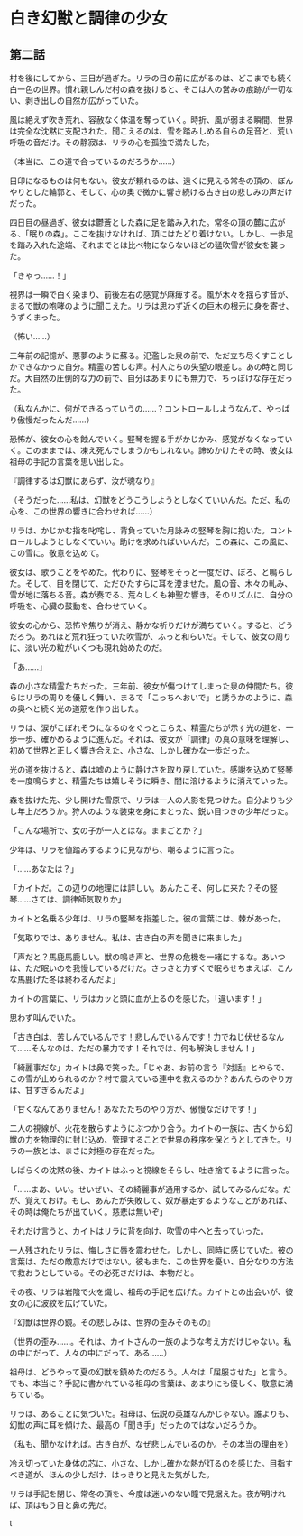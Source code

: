 # 白き幻獣と調律の少女

## 第二話

村を後にしてから、三日が過ぎた。リラの目の前に広がるのは、どこまでも続く白一色の世界。慣れ親しんだ村の森を抜けると、そこは人の営みの痕跡が一切ない、剥き出しの自然が広がっていた。

風は絶えず吹き荒れ、容赦なく体温を奪っていく。時折、風が弱まる瞬間、世界は完全な沈黙に支配された。聞こえるのは、雪を踏みしめる自らの足音と、荒い呼吸の音だけ。その静寂は、リラの心を孤独で満たした。

（本当に、この道で合っているのだろうか……）

目印になるものは何もない。彼女が頼れるのは、遠くに見える常冬の頂の、ぼんやりとした輪郭と、そして、心の奥で微かに響き続ける古き白の悲しみの声だけだった。

四日目の昼過ぎ、彼女は鬱蒼とした森に足を踏み入れた。常冬の頂の麓に広がる、「眠りの森」。ここを抜けなければ、頂にはたどり着けない。しかし、一歩足を踏み入れた途端、それまでとは比べ物にならないほどの猛吹雪が彼女を襲った。

「きゃっ……！」

視界は一瞬で白く染まり、前後左右の感覚が麻痺する。風が木々を揺らす音が、まるで獣の咆哮のように聞こえた。リラは思わず近くの巨木の根元に身を寄せ、うずくまった。

（怖い……）

三年前の記憶が、悪夢のように蘇る。氾濫した泉の前で、ただ立ち尽くすことしかできなかった自分。精霊の苦しむ声。村人たちの失望の眼差し。あの時と同じだ。大自然の圧倒的な力の前で、自分はあまりにも無力で、ちっぽけな存在だった。

（私なんかに、何ができるっていうの……？コントロールしようなんて、やっぱり傲慢だったんだ……）

恐怖が、彼女の心を蝕んでいく。竪琴を握る手がかじかみ、感覚がなくなっていく。このままでは、凍え死んでしまうかもしれない。諦めかけたその時、彼女は祖母の手記の言葉を思い出した。

『調律するは幻獣にあらず、汝が魂なり』

（そうだった……私は、幻獣をどうこうしようとしなくていいんだ。ただ、私の心を、この世界の響きに合わせれば……）

リラは、かじかむ指を叱咤し、背負っていた月詠みの竪琴を胸に抱いた。コントロールしようとしなくていい。助けを求めればいいんだ。この森に、この風に、この雪に。敬意を込めて。

彼女は、歌うことをやめた。代わりに、竪琴をそっと一度だけ、ぽろ、と鳴らした。そして、目を閉じて、ただひたすらに耳を澄ませた。風の音、木々の軋み、雪が地に落ちる音。森が奏でる、荒々しくも神聖な響き。そのリズムに、自分の呼吸を、心臓の鼓動を、合わせていく。

彼女の心から、恐怖や焦りが消え、静かな祈りだけが満ちていく。すると、どうだろう。あれほど荒れ狂っていた吹雪が、ふっと和らいだ。そして、彼女の周りに、淡い光の粒がいくつも現れ始めたのだ。

「あ……」

森の小さな精霊たちだった。三年前、彼女が傷つけてしまった泉の仲間たち。彼らはリラの周りを優しく舞い、まるで「こっちへおいで」と誘うかのように、森の奥へと続く光の道筋を作り出した。

リラは、涙がこぼれそうになるのをぐっとこらえ、精霊たちが示す光の道を、一歩一歩、確かめるように進んだ。それは、彼女が「調律」の真の意味を理解し、初めて世界と正しく響き合えた、小さな、しかし確かな一歩だった。

光の道を抜けると、森は嘘のように静けさを取り戻していた。感謝を込めて竪琴を一度鳴らすと、精霊たちは嬉しそうに瞬き、闇に溶けるように消えていった。

森を抜けた先、少し開けた雪原で、リラは一人の人影を見つけた。自分よりも少し年上だろうか。狩人のような装束を身にまとった、鋭い目つきの少年だった。

「こんな場所で、女の子が一人とはな。ままごとか？」

少年は、リラを値踏みするように見ながら、嘲るように言った。

「……あなたは？」

「カイトだ。この辺りの地理には詳しい。あんたこそ、何しに来た？その竪琴……さては、調律師気取りか」

カイトと名乗る少年は、リラの竪琴を指差した。彼の言葉には、棘があった。

「気取りでは、ありません。私は、古き白の声を聞きに来ました」

「声だと？馬鹿馬鹿しい。獣の鳴き声と、世界の危機を一緒にするな。あいつは、ただ眠いのを我慢しているだけだ。さっさと力ずくで眠らせちまえば、こんな馬鹿げた冬は終わるんだよ」

カイトの言葉に、リラはカッと頭に血が上るのを感じた。「違います！」

思わず叫んでいた。

「古き白は、苦しんでいるんです！悲しんでいるんです！力でねじ伏せるなんて……そんなのは、ただの暴力です！それでは、何も解決しません！」

「綺麗事だな」カイトは鼻で笑った。「じゃあ、お前の言う『対話』とやらで、この雪が止められるのか？村で震えている連中を救えるのか？あんたらのやり方は、甘すぎるんだよ」

「甘くなんてありません！あなたたちのやり方が、傲慢なだけです！」

二人の視線が、火花を散らすようにぶつかり合う。カイトの一族は、古くから幻獣の力を物理的に封じ込め、管理することで世界の秩序を保とうとしてきた。リラの一族とは、まさに対極の存在だった。

しばらくの沈黙の後、カイトはふっと視線をそらし、吐き捨てるように言った。

「……まあ、いい。せいぜい、その綺麗事が通用するか、試してみるんだな。だが、覚えておけ。もし、あんたが失敗して、奴が暴走するようなことがあれば、その時は俺たちが出ていく。慈悲は無いぞ」

それだけ言うと、カイトはリラに背を向け、吹雪の中へと去っていった。

一人残されたリラは、悔しさに唇を震わせた。しかし、同時に感じていた。彼の言葉は、ただの敵意だけではない。彼もまた、この世界を憂い、自分なりの方法で救おうとしている。その必死さだけは、本物だと。

その夜、リラは岩陰で火を熾し、祖母の手記を広げた。カイトとの出会いが、彼女の心に波紋を広げていた。

『幻獣は世界の鏡。その悲しみは、世界の歪みそのもの』

（世界の歪み……。それは、カイトさんの一族のような考え方だけじゃない。私の中にだって、人々の中にだって、ある……）

祖母は、どうやって夏の幻獣を鎮めたのだろう。人々は「屈服させた」と言う。でも、本当に？手記に書かれている祖母の言葉は、あまりにも優しく、敬意に満ちている。

リラは、あることに気づいた。祖母は、伝説の英雄なんかじゃない。誰よりも、幻獣の声に耳を傾けた、最高の「聞き手」だったのではないだろうか。

（私も、聞かなければ。古き白が、なぜ悲しんでいるのか。その本当の理由を）

冷え切っていた身体の芯に、小さな、しかし確かな熱が灯るのを感じた。目指すべき道が、ほんの少しだけ、はっきりと見えた気がした。

リラは手記を閉じ、常冬の頂を、今度は迷いのない瞳で見据えた。夜が明ければ、頂はもう目と鼻の先だ。

t
